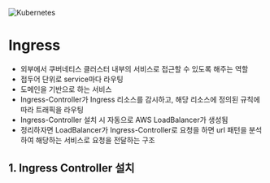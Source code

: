 ![Kubernetes](https://github.com/user-attachments/assets/3ec2d35d-184a-480a-878f-1f89f9547880)

# Ingress
- 외부에서 쿠버네티스 클러스터 내부의 서비스로 접근할 수 있도록 해주는 역할
- 접두어 단위로 service마다 라우팅
- 도메인을 기반으로 하는 서비스
- Ingress-Controller가 Ingress 리소스를 감시하고, 해당 리소스에 정의된 규칙에 따라 트래픽을 라우팅
- Ingress-Controller 설치 시 자동으로 AWS LoadBalancer가 생성됨
- 정리하자면 LoadBalancer가 Ingress-Controller로 요청을 하면 url 패턴을 분석하여 해당하는 서비스로 요청을 전달하는 구조

## 1. Ingress Controller 설치